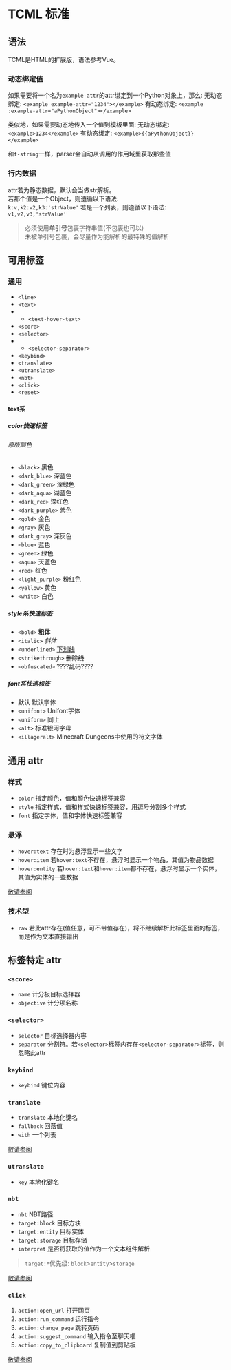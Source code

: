 # TCML 标准

## 语法

TCML是HTML的扩展版，语法参考Vue。

### 动态绑定值

如果需要将一个名为`example-attr`的attr绑定到一个Python对象上，那么:
无动态绑定: `<example example-attr="1234"></example>`
有动态绑定: `<example :example-attr="aPythonObject"></example>`

类似地，如果需要动态地传入一个值到模板里面:
无动态绑定: `<example>1234</example>`
有动态绑定: `<example>{{aPythonObject}}</example>`

和`f-string`一样，parser会自动从调用的作用域里获取那些值

### 行内数据

attr若为静态数据，默认会当做str解析。  
若那个值是一个Object，则遵循以下语法:  
`k:v,k2:v2,k3:'strValue'`
若是一个列表，则遵循以下语法:  
`v1,v2,v3,'strValue'`

> 必须使用**单引号**包裹字符串值(不包裹也可以)  
> 未被单引号包裹，会尽量作为能解析的最特殊的值解析

## 可用标签

### 通用

- `<line>`
- `<text>`
- - `<text-hover-text>`
- `<score>`
- `<selector>`
- - `<selector-separator>`
- `<keybind>`
- `<translate>`
- `<utranslate>`
- `<nbt>`
- `<click>`
- `<reset>`

#### text系

##### color快速标签

###### 原版颜色

- `<black>` 黑色  
- `<dark_blue>` 深蓝色  
- `<dark_green>` 深绿色  
- `<dark_aqua>` 湖蓝色  
- `<dark_red>` 深红色  
- `<dark_purple>` 紫色  
- `<gold>` 金色  
- `<gray>` 灰色  
- `<dark_gray>` 深灰色  
- `<blue>` 蓝色  
- `<green>` 绿色  
- `<aqua>` 天蓝色  
- `<red>` 红色  
- `<light_purple>` 粉红色  
- `<yellow>` 黄色  
- `<white>` 白色

##### style系快速标签

- `<bold>` **粗体**
- `<italic>` *斜体*
- `<underlined>` <u>下划线</u>
- `<strikethrough>` ~~删除线~~
- `<obfuscated>` ????乱码????

##### font系快速标签

- 默认 默认字体
- `<unifont>` Unifont字体
- `<uniform>` 同上
- `<alt>` 标准银河字母
- `<illageralt>` Minecraft Dungeons中使用的符文字体

## 通用 attr

### 样式

- `color` 指定颜色，值和颜色快速标签兼容
- `style` 指定样式，值和样式快速标签兼容，用逗号分割多个样式
- `font` 指定字体，值和字体快速标签兼容

### 悬浮

- `hover:text` 存在时为悬浮显示一些文字
- `hover:item` 若`hover:text`不存在，悬浮时显示一个物品，其值为物品数据
- `hover:entity` 若`hover:text`和`hover:item`都不存在，悬浮时显示一个实体，其值为实体的一些数据
  
[敬请参阅](https://zh.minecraft.wiki/w/Tutorial:%E6%96%87%E6%9C%AC%E7%BB%84%E4%BB%B6#%E6%82%AC%E5%81%9C%E4%BA%8B%E4%BB%B6%EF%BC%9AhoverEvent)

### 技术型

- `raw` 若此attr存在(值任意，可不带值存在)，将不继续解析此标签里面的标签，而是作为文本直接输出

## 标签特定 attr

### `<score>`

- `name` 计分板目标选择器
- `objective` 计分项名称

### `<selector>`

- `selector` 目标选择器内容
- `separator` 分割符。若`<selector>`标签内存在`<selector-separator>`标签，则忽略此attr

### `keybind`

- `keybind` 键位内容

### `translate`

- `translate` 本地化键名
- `fallback` 回落值
- `with` 一个列表

[敬请参阅](https://zh.minecraft.wiki/w/Tutorial:%E6%96%87%E6%9C%AC%E7%BB%84%E4%BB%B6#%E6%8C%89%E9%94%AE%E9%94%AE%E4%BD%8D%EF%BC%9Akeybind)

### `utranslate`

- `key` 本地化键名

### `nbt`

- `nbt` NBT路径
- `target:block` 目标方块
- `target:entity` 目标实体
- `target:storage` 目标存储
- `interpret` 是否将获取的值作为一个文本组件解析

> `target:*`优先级: `block`>`entity`>`storage`

[敬请参阅](https://zh.minecraft.wiki/w/Tutorial:%E6%96%87%E6%9C%AC%E7%BB%84%E4%BB%B6#NBT%E6%A0%87%E7%AD%BE%E7%9A%84%E5%80%BC%EF%BC%9Anbt)

### `click`

1. `action:open_url` 打开网页
2. `action:run_command` 运行指令
3. `action:change_page` 跳转页码
4. `action:suggest_command` 输入指令至聊天框
5. `action:copy_to_clipboard` 复制值到剪贴板

[敬请参阅](https://zh.minecraft.wiki/w/Tutorial:%E6%96%87%E6%9C%AC%E7%BB%84%E4%BB%B6#%E7%82%B9%E5%87%BB%E4%BA%8B%E4%BB%B6%EF%BC%9AclickEvent)
